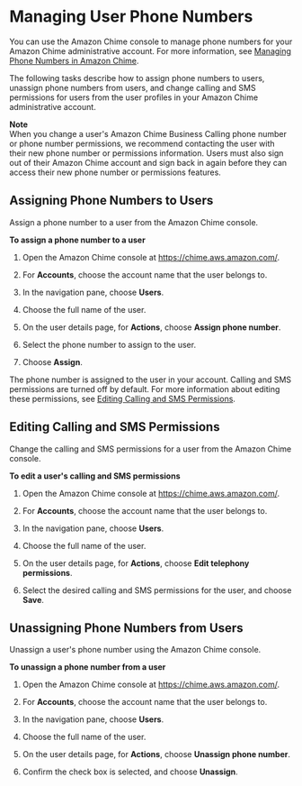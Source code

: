 # Managing User Phone Numbers<a name="user-phone"></a>

You can use the Amazon Chime console to manage phone numbers for your Amazon Chime administrative account\. For more information, see [Managing Phone Numbers in Amazon Chime](manage-phone.md)\.

The following tasks describe how to assign phone numbers to users, unassign phone numbers from users, and change calling and SMS permissions for users from the user profiles in your Amazon Chime administrative account\.

**Note**  
When you change a user's Amazon Chime Business Calling phone number or phone number permissions, we recommend contacting the user with their new phone number or permissions information\. Users must also sign out of their Amazon Chime account and sign back in again before they can access their new phone number or permissions features\.

## Assigning Phone Numbers to Users<a name="assign-phone"></a>

Assign a phone number to a user from the Amazon Chime console\.

**To assign a phone number to a user**

1. Open the Amazon Chime console at [https://chime\.aws\.amazon\.com/](https://chime.aws.amazon.com)\.

1. For **Accounts**, choose the account name that the user belongs to\.

1. In the navigation pane, choose **Users**\.

1. Choose the full name of the user\.

1. On the user details page, for **Actions**, choose **Assign phone number**\.

1. Select the phone number to assign to the user\.

1. Choose **Assign**\.

The phone number is assigned to the user in your account\. Calling and SMS permissions are turned off by default\. For more information about editing these permissions, see [Editing Calling and SMS Permissions](#edit-phone-perms)\.

## Editing Calling and SMS Permissions<a name="edit-phone-perms"></a>

Change the calling and SMS permissions for a user from the Amazon Chime console\.

**To edit a user's calling and SMS permissions**

1. Open the Amazon Chime console at [https://chime\.aws\.amazon\.com/](https://chime.aws.amazon.com)\.

1. For **Accounts**, choose the account name that the user belongs to\.

1. In the navigation pane, choose **Users**\.

1. Choose the full name of the user\.

1. On the user details page, for **Actions**, choose **Edit telephony permissions**\.

1. Select the desired calling and SMS permissions for the user, and choose **Save**\.

## Unassigning Phone Numbers from Users<a name="unassign-phone"></a>

Unassign a user's phone number using the Amazon Chime console\.

**To unassign a phone number from a user**

1. Open the Amazon Chime console at [https://chime\.aws\.amazon\.com/](https://chime.aws.amazon.com)\.

1. For **Accounts**, choose the account name that the user belongs to\.

1. In the navigation pane, choose **Users**\.

1. Choose the full name of the user\.

1. On the user details page, for **Actions**, choose **Unassign phone number**\.

1. Confirm the check box is selected, and choose **Unassign**\.